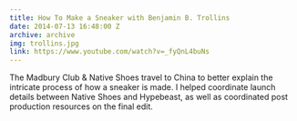 ```yaml
---
title: How To Make a Sneaker with Benjamin B. Trollins
date: 2014-07-13 16:48:00 Z
archive: archive
img: trollins.jpg
link: https://www.youtube.com/watch?v=_fyQnL4buNs
---
```


The Madbury Club & Native Shoes travel to China to better explain the intricate process of how a sneaker is made. I helped coordinate launch details between Native Shoes and Hypebeast, as well as coordinated post production resources on the final edit. 
